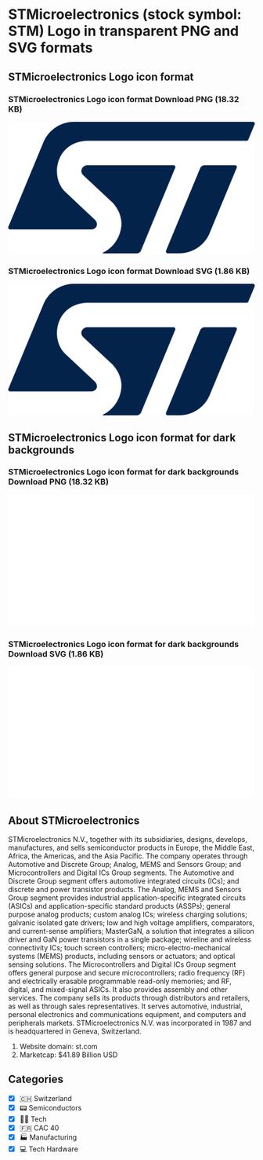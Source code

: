 # STMicroelectronics (stock symbol: STM) Logo in transparent PNG and SVG formats

## STMicroelectronics Logo icon format

### STMicroelectronics Logo icon format Download PNG (18.32 KB)

![STMicroelectronics Logo icon format Download PNG (18.32 KB)](/img/orig/STM-4f4a0bab.png)

### STMicroelectronics Logo icon format Download SVG (1.86 KB)

![STMicroelectronics Logo icon format Download SVG (1.86 KB)](/img/orig/STM-90fecf86.svg)

## STMicroelectronics Logo icon format for dark backgrounds

### STMicroelectronics Logo icon format for dark backgrounds Download PNG (18.32 KB)

![STMicroelectronics Logo icon format for dark backgrounds Download PNG (18.32 KB)](/img/orig/STM.D-9a8ecb18.png)

### STMicroelectronics Logo icon format for dark backgrounds Download SVG (1.86 KB)

![STMicroelectronics Logo icon format for dark backgrounds Download SVG (1.86 KB)](/img/orig/STM.D-23dc9857.svg)

## About STMicroelectronics

STMicroelectronics N.V., together with its subsidiaries, designs, develops, manufactures, and sells semiconductor products in Europe, the Middle East, Africa, the Americas, and the Asia Pacific. The company operates through Automotive and Discrete Group; Analog, MEMS and Sensors Group; and Microcontrollers and Digital ICs Group segments. The Automotive and Discrete Group segment offers automotive integrated circuits (ICs); and discrete and power transistor products. The Analog, MEMS and Sensors Group segment provides industrial application-specific integrated circuits (ASICs) and application-specific standard products (ASSPs); general purpose analog products; custom analog ICs; wireless charging solutions; galvanic isolated gate drivers; low and high voltage amplifiers, comparators, and current-sense amplifiers; MasterGaN, a solution that integrates a silicon driver and GaN power transistors in a single package; wireline and wireless connectivity ICs; touch screen controllers; micro-electro-mechanical systems (MEMS) products, including sensors or actuators; and optical sensing solutions. The Microcontrollers and Digital ICs Group segment offers general purpose and secure microcontrollers; radio frequency (RF) and electrically erasable programmable read-only memories; and RF, digital, and mixed-signal ASICs. It also provides assembly and other services. The company sells its products through distributors and retailers, as well as through sales representatives. It serves automotive, industrial, personal electronics and communications equipment, and computers and peripherals markets. STMicroelectronics N.V. was incorporated in 1987 and is headquartered in Geneva, Switzerland.

1. Website domain: st.com
2. Marketcap: $41.89 Billion USD


## Categories
- [x] 🇨🇭 Switzerland
- [x] 📟 Semiconductors
- [x] 👩‍💻 Tech
- [x] 🇫🇷 CAC 40
- [x] 🏭 Manufacturing
- [x] 💻 Tech Hardware
